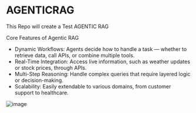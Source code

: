# AGENTICRAG
This Repo will create a Test AGENTIC RAG 

Core Features of Agentic RAG

+ Dynamic Workflows: Agents decide how to handle a task — whether to retrieve data, call APIs, or combine multiple tools.
+ Real-Time Integration: Access live information, such as weather updates or stock prices, through APIs.
+ Multi-Step Reasoning: Handle complex queries that require layered logic or decision-making.
+ Scalability: Easily extendable to various domains, from customer support to healthcare.

![image](https://github.com/user-attachments/assets/c0e2eb5c-b720-462b-9d6c-dbf2eafe18aa)
